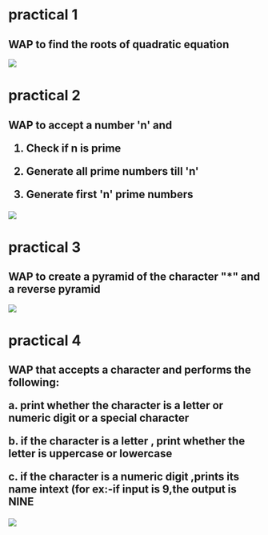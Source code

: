 # practical 1
<h2>WAP to find the roots of quadratic equation</h2>
<img src="https://github.com/user-attachments/assets/21cc524e-89fb-45a7-8d2b-79e0e8c07aea">

# practical 2
<h2>WAP to accept a number 'n' and 
  
1. Check if n is prime 

2. Generate all prime numbers till 'n' 

3. Generate first 'n' prime numbers
    </h2>
<img src="https://github.com/user-attachments/assets/4741c0c1-ceac-4a45-b032-e5e1e9e2192a">

# practical 3
<h2>WAP to create a pyramid of the character  "*" and a reverse pyramid  </h2>
<img src="https://github.com/user-attachments/assets/d450d8fb-3437-4f27-ac43-27c1bf4f6648">

# practical 4
<h2>WAP that accepts a character and performs the following: 
  
a. print whether the character is a letter or numeric digit or a special character 

b. if the character is a letter , print whether the letter is uppercase or lowercase

c. if the character is a numeric digit ,prints its name intext (for ex:-if input is 9,the output is NINE
</h2>
<img src="https://github.com/user-attachments/assets/ae7a0ff4-be86-49ba-a1ff-1ac1f70be418">

